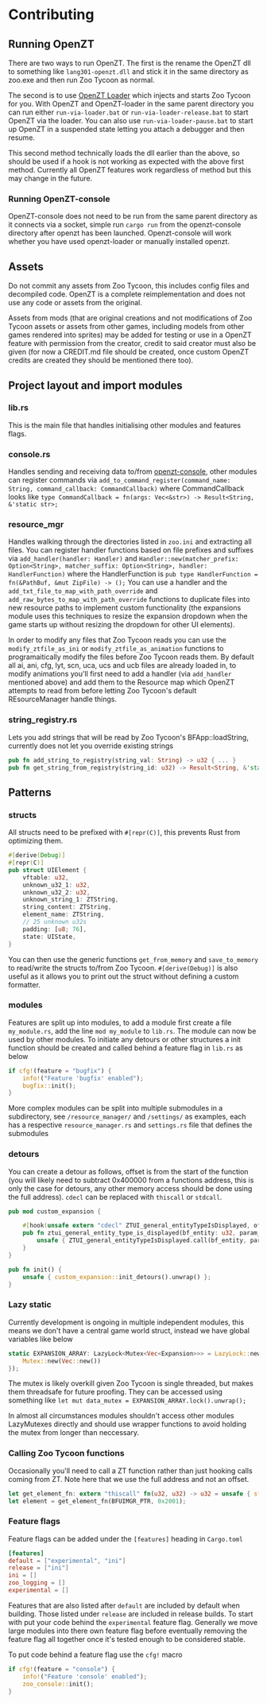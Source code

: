 # Contributing

## Running OpenZT

There are two ways to run OpenZT. The first is the rename the OpenZT dll to something like `lang301-openzt.dll` and stick it in the same directory as zoo.exe and then run Zoo Tycoon as normal.

The second is to use [OpenZT Loader](https://github.com/openztcc/openzt-loader) which injects and starts Zoo Tycoon for you. With OpenZT and OpenZT-loader in the same parent directory you can run either `run-via-loader.bat` or `run-via-loader-release.bat` to start OpenZT via the loader. You can also use `run-via-loader-pause.bat` to start up OpenZT in a suspended state letting you attach a debugger and then resume.

This second method technically loads the dll earlier than the above, so should be used if a hook is not working as expected with the above first method. Currently all OpenZT features work regardless of method but this may change in the future.

### Running OpenZT-console

OpenZT-console does not need to be run from the same parent directory as it connects via a socket, simple run `cargo run` from the openzt-console directory after openzt has been launched. Openzt-console will work whether you have used openzt-loader or manually installed openzt.

## Assets

Do not commit any assets from Zoo Tycoon, this includes config files and decompiled code. OpenZT is a complete reimplementation and does not use any code or assets from the original.

Assets from mods (that are original creations and not modifications of Zoo Tycoon assets or assets from other games, including models from other games rendered into sprites) may be added for testing or use in a OpenZT feature with permission from the creator, credit to said creator must also be given (for now a CREDIT.md file should be created, once custom OpenZT credits are created they should be mentioned there too).

## Project layout and import modules

### lib.rs
This is the main file that handles initialising other modules and features flags.

### console.rs
Handles sending and receiving data to/from [openzt-console](https://github.com/openztcc/openzt-console), other modules can register commands via `add_to_command_register(command_name: String, command_callback: CommandCallback)` where CommandCallback looks like `type CommandCallback = fn(args: Vec<&str>) -> Result<String, &'static str>;`

### resource_mgr
Handles walking through the directories listed in `zoo.ini` and extracting all files. You can register handler functions based on file prefixes and suffixes via `add_handler(handler: Handler)` and `Handler::new(matcher_prefix: Option<String>, matcher_suffix: Option<String>, handler: HandlerFunction)` where the HandlerFunction is `pub type HandlerFunction = fn(&PathBuf, &mut ZipFile) -> ();`
You can use a handler and the `add_txt_file_to_map_with_path_override` and `add_raw_bytes_to_map_with_path_override` functions to duplicate files into new resource paths to implement custom functionality (the expansions module uses this techniques to resize the expansion dropdown when the game starts up without resizing the dropdown for other UI elements). 

In order to modify any files that Zoo Tycoon reads you can use the `modify_ztfile_as_ini` or `modify_ztfile_as_animation` functions to programaitically modify the files before Zoo Tycoon reads them. By default all ai, ani, cfg, lyt, scn, uca, ucs and ucb files are already loaded in, to modify animations you'll first need to add a handler (via `add_handler` mentioned above) and add them to the Resource map which OpenZT attempts to read from before letting Zoo Tycoon's default REsourceManager handle things.

### string_registry.rs
Lets you add strings that will be read by Zoo Tycoon's BFApp::loadString, currently does not let you override existing strings
```rust
pub fn add_string_to_registry(string_val: String) -> u32 { ... }
pub fn get_string_from_registry(string_id: u32) -> Result<String, &'static str> { ... }
```

## Patterns

### structs

All structs need to be prefixed with `#[repr(C)]`, this prevents Rust from optimizing them.

```rust
#[derive(Debug)]
#[repr(C)]
pub struct UIElement {
    vftable: u32,
    unknown_u32_1: u32,
    unknown_u32_2: u32,
    unknown_string_1: ZTString,
    string_content: ZTString,
    element_name: ZTString,
    // 25 unknown u32s
    padding: [u8; 76],
    state: UIState,
}
```

You can then use the generic functions `get_from_memory` and `save_to_memory` to read/write the structs to/from Zoo Tycoon.
`#[derive(Debug)]` is also useful as it allows you to print out the struct without defining a custom formatter.

### modules
Features are split up into modules, to add a module first create a file `my_module.rs`, add the line `mod my_module` to `lib.rs`. The module can now be used by other modules. To initiate any detours or other structures a init function should be created and called behind a feature flag in `lib.rs` as below 

```rust
if cfg!(feature = "bugfix") {
    info!("Feature 'bugfix' enabled");
    bugfix::init();
}
```

More complex modules can be split into multiple submodules in a subdirectory, see `/resource_manager/` and `/settings/` as examples, each has a respective `resource_manager.rs` and `settings.rs` file that defines the submodules

### detours
You can create a detour as follows, offset is from the start of the function (you will likely need to subtract 0x400000 from a functions address, this is only the case for detours, any other memory access should be done using the full address). `cdecl` can be replaced with `thiscall` or `stdcall`.

```rust
pub mod custom_expansion {

    #[hook(unsafe extern "cdecl" ZTUI_general_entityTypeIsDisplayed, offset=0x000e8cc8)]
    pub fn ztui_general_entity_type_is_displayed(bf_entity: u32, param_1: u32, param_2: u32) -> u8 {
        unsafe { ZTUI_general_entityTypeIsDisplayed.call(bf_entity, param_1, param_2) };  // This calls the original function
    }
}

pub fn init() {
    unsafe { custom_expansion::init_detours().unwrap() };
}
```


### Lazy static
Currently development is ongoing in multiple independent modules, this means we don't have a central game world struct, instead we have global variables like below

```rust
static EXPANSION_ARRAY: LazyLock<Mutex<Vec<Expansion>>> = LazyLock::new(|| {
    Mutex::new(Vec::new())
});
```
The mutex is likely overkill given Zoo Tycoon is single threaded, but makes them threadsafe for future proofing.
They can be accessed using something like `let mut data_mutex = EXPANSION_ARRAY.lock().unwrap();`

In almost all circumstances modules shouldn't access other modules LazyMutexes directly and should use wrapper functions to avoid holding the mutex from longer than neccessary.

### Calling Zoo Tycoon functions
Occasionally you'll need to call a ZT function rather than just hooking calls coming from ZT. Note here that we use the full address and not an offset.

```rust
let get_element_fn: extern "thiscall" fn(u32, u32) -> u32 = unsafe { std::mem::transmute(0x0040157d) };
let element = get_element_fn(BFUIMGR_PTR, 0x2001);
```

### Feature flags

Feature flags can be added under the `[features]` heading in `Cargo.toml`

```toml
[features]
default = ["experimental", "ini"]
release = ["ini"]
ini = []
zoo_logging = []
experimental = []
```

Features that are also listed after `default` are included by default when building. Those listed under `release` are included in release builds. To start with put your code behind the `experimental` feature flag. Generally we move large modules into there own feature flag before eventually removing the feature flag all together once it's tested enough to be considered stable.

To put code behind a feature flag use the `cfg!` macro
```rust
if cfg!(feature = "console") {
    info!("Feature 'console' enabled");
    zoo_console::init();
}
```
